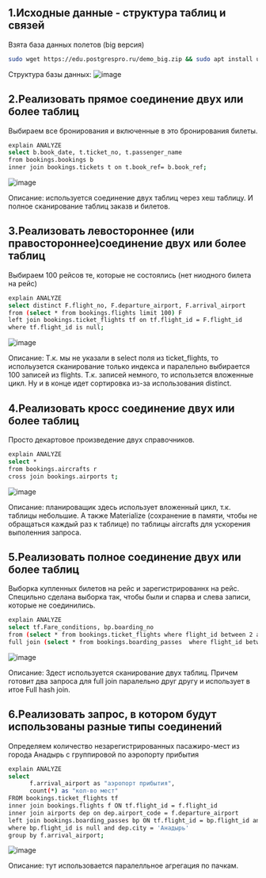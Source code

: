## 1.Исходные данные - структура таблиц и связей
Взята база данных полетов (big версия) 
```Bash
sudo wget https://edu.postgrespro.ru/demo_big.zip && sudo apt install unzip && unzip demo_big.zip && sudo -u postgres psql -d postgres -p 5432 -f /home/mihi/demo_big.sql -c 'alter database demo set search_path to bookings'
```

Структура базы данных:
![image](https://github.com/user-attachments/assets/267c27de-8adf-4e77-bfe2-c505ffa96205)

## 2.Реализовать прямое соединение двух или более таблиц
Выбираем все бронирования и включенные в это бронирования билеты. 
```Bash
explain ANALYZE 
select b.book_date, t.ticket_no, t.passenger_name
from bookings.bookings b
inner join bookings.tickets t on t.book_ref= b.book_ref;
```
![image](https://github.com/user-attachments/assets/c418a972-5675-4edb-b846-4c5af52f1138)

Описание: используется соединение двух таблиц через хеш таблицу. И полное сканирование таблиц заказв и билетов. 

## 3.Реализовать левостороннее (или правостороннее)соединение двух или более таблиц
Выбираем 100 рейсов те, которые не состоялись (нет ниодного билета на рейс)
```Bash
explain ANALYZE 
select distinct F.flight_no, F.departure_airport, F.arrival_airport
from (select * from bookings.flights limit 100) F
left join bookings.ticket_flights tf on tf.flight_id = F.flight_id
where tf.flight_id is null;
```
![image](https://github.com/user-attachments/assets/775dc919-fbd8-4317-a9a3-32047bda4e87)

Описание: Т.к. мы не указали в select поля из ticket_flights, то испольузется сканирование только индекса и паралельно выбирается 100 записей из flights. Т.к. записей немного, то использется вложенные цикл. Ну и в конце идет сортировка из-за использования distinct.

## 4.Реализовать кросс соединение двух или более таблиц
Просто декартовое произведение двух справочников.
```Bash
explain ANALYZE 
select *
from bookings.aircrafts r
cross join bookings.airports t;
```
![image](https://github.com/user-attachments/assets/ff9e53ab-7b98-4c63-9ad3-c3969eaf6b0f)

Описание: планироващик здесь использует вложенный цикл, т.к. таблицы небольшие. А также Materialize (сохранение в памяти, чтобы не обращаться каждый раз к таблице) по таблицы aircrafts для ускорения выполенния запроса.  

## 5.Реализовать полное соединение двух или более таблиц
Выборка купленных билетов на рейс и зарегистрированнх на рейс. Специльно сделана выборка так, чтобы были и спарва и слева записи, которые не соединились.
```Bash
explain ANALYZE 
select tf.Fare_conditions, bp.boarding_no
from (select * from bookings.ticket_flights where flight_id between 2 and 7) tf
full join (select * from bookings.boarding_passes  where flight_id between 3 and 8) bp on bp.flight_id = tf.flight_id and bp.ticket_no = tf.ticket_no;
```
![image](https://github.com/user-attachments/assets/91451d6e-9a9e-44e2-8b6d-c5853804891a)

Описание: Здест используется сканирование двух таблиц. Причем готовит два запроса для full join паралельно друг другу и использует в итое Full hash join.

## 6.Реализовать запрос, в котором будут использованы разные типы соединений
Определяем количество незарегистрированных пасажиро-мест из города Анадырь с группировой по аэропорту прибытия
```bash
explain ANALYZE 
select  
      f.arrival_airport as "аэропорт прибытия",
      count(*) as "кол-во мест"
FROM bookings.ticket_flights tf
inner join bookings.flights f ON tf.flight_id = f.flight_id
inner join airports dep on dep.airport_code = f.departure_airport
left join bookings.boarding_passes bp ON tf.flight_id = bp.flight_id and tf.ticket_no = bp.ticket_no
where bp.flight_id is null and dep.city = 'Анадырь'
group by f.arrival_airport;
```
![image](https://github.com/user-attachments/assets/fd03786b-d30f-49e6-a010-679b70219b33)

Описание: тут использовается паралелльное агрегация по пачкам. 

